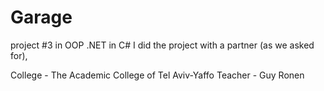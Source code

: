 # Garage
project #3 in OOP .NET in C#
I did the project with a partner (as we asked for),

College - The Academic College of Tel Aviv-Yaffo
Teacher - Guy Ronen
